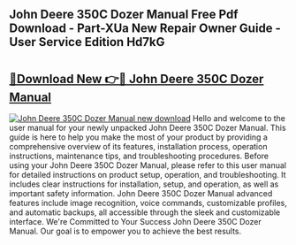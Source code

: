 ## John Deere 350C Dozer Manual Free Pdf Download - Part-XUa New Repair Owner Guide - User Service Edition Hd7kG

# <h2><a href="http://bc96926.oget.top/?id=John+Deere+350C+Dozer+Manual">🔗Download New 👉🔴 John Deere 350C Dozer Manual</a></h2>

[![John Deere 350C Dozer Manual new download](https://i.imgur.com/5g1atiW.png)](http://bc96926.oget.top/?id=John+Deere+350C+Dozer+Manual)
Hello and welcome to the user manual for your newly unpacked John Deere 350C Dozer Manual. This guide is here to help you make the most of your product by providing a comprehensive overview of its features, installation process, operation instructions, maintenance tips, and troubleshooting procedures. Before using your John Deere 350C Dozer Manual, please refer to this user manual for detailed instructions on product setup, operation, and troubleshooting. It includes clear instructions for installation, setup, and operation, as well as important safety information. John Deere 350C Dozer Manual advanced features include image recognition, voice commands, customizable profiles, and automatic backups, all accessible through the sleek and customizable interface. We're Committed to Your Success John Deere 350C Dozer Manual. Our goal is to empower you to achieve the best results.
